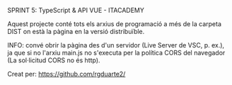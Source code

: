 SPRINT 5: TypeScript & API
VUE - ITACADEMY

Aquest projecte conté tots els arxius de programació a més de la carpeta DIST on està la pàgina en la versió distribuïble.

INFO: convé obrir la pàgina des d'un servidor (Live Server de VSC, p. ex.), ja que si no l'arxiu main.js no s'executa per la política CORS del navegador (La sol·licitud CORS no és http).

Creat per: https://github.com/rgduarte2/
